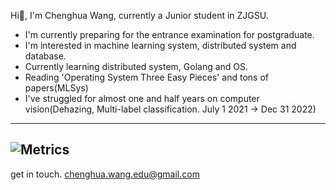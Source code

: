 Hi👋, I'm Chenghua Wang, currently a Junior student in ZJGSU.

* I'm currently preparing for the entrance examination for postgraduate.
* I'm interested in machine learning system, distributed system and database.
* Currently learning distributed system, Golang and OS.
* Reading 'Operating System Three Easy Pieces' and tons of papers(MLSys)
* I've struggled for almost one and half years on computer vision(Dehazing, Multi-label classification. July 1 2021 -> Dec 31 2022)

---
![Metrics](https://metrics.lecoq.io/chenghuaWang?template=classic&languages=1&base=header%2C%20activity%2C%20community%2C%20repositories%2C%20metadata&base.indepth=false&base.hireable=false&base.skip=false&languages=false&languages.ignored=html%2C%20css&languages.limit=8&languages.threshold=0%25&languages.other=false&languages.colors=github&languages.sections=most-used&languages.indepth=false&languages.analysis.timeout=15&languages.analysis.timeout.repositories=7.5&languages.categories=markup%2C%20programming&languages.recent.categories=markup%2C%20programming&languages.recent.load=300&languages.recent.days=14&config.timezone=Asia%2FShanghai)
---

get in touch. chenghua.wang.edu@gmail.com

